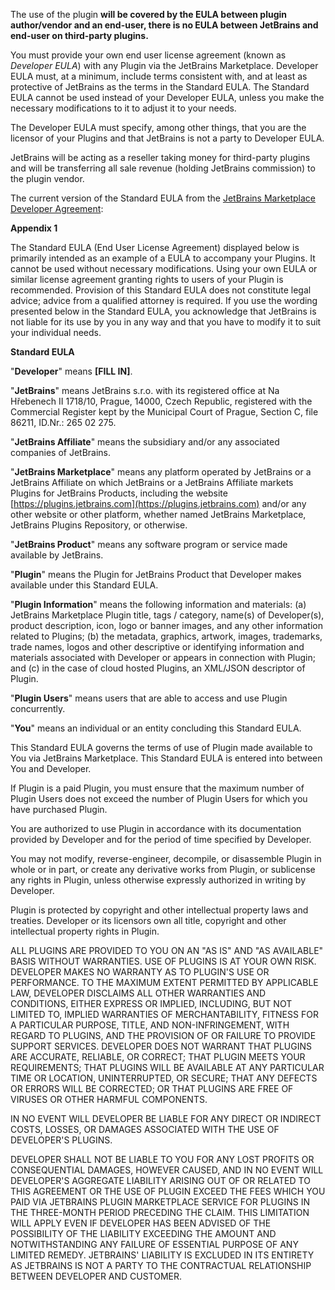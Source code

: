 [//]: # (title: End User License Agreement - EULA)

The use of the plugin **will be covered by the EULA between plugin author/vendor and an end-user, there is no EULA between JetBrains and end-user on third-party plugins.**

You must provide your own end user license agreement (known as *Developer EULA*) with any Plugin via the JetBrains Marketplace. Developer EULA must, at a minimum, include terms consistent with, and at least as protective of JetBrains as the terms in the Standard EULA. The Standard EULA cannot be used instead of your Developer EULA, unless you make the necessary modifications to it to adjust it to your needs.

The Developer EULA must specify, among other things, that you are the licensor of your Plugins and that JetBrains is not a party to Developer EULA.

JetBrains will be acting as a reseller taking money for third-party plugins and will be transferring all sale revenue (holding JetBrains commission) to the plugin vendor.

The current version of the Standard EULA from the [JetBrains Marketplace Developer Agreement](https://plugins.jetbrains.com/legal/developer-agreement):

**Appendix 1**

The Standard EULA (End User License Agreement) displayed below is primarily intended as an example of a EULA to accompany your Plugins. It cannot be used without necessary modifications. Using your own EULA or similar license agreement granting rights to users of your Plugin is recommended. Provision of this Standard EULA does not constitute legal advice; advice from a qualified attorney is required. If you use the wording presented below in the Standard EULA, you acknowledge that JetBrains is not liable for its use by you in any way and that you have to modify it to suit your individual needs.

**Standard EULA**

"**Developer**" means **\[FILL IN\]**.

"**JetBrains**" means JetBrains s.r.o. with its registered office at Na Hřebenech II 1718/10, Prague, 14000, Czech Republic, registered with the Commercial Register kept by the Municipal Court of Prague, Section C, file 86211, ID.Nr.: 265 02 275.

"**JetBrains Affiliate**" means the subsidiary and/or any associated companies of JetBrains.

"**JetBrains Marketplace**" means any platform operated by JetBrains or a JetBrains Affiliate on which JetBrains or a JetBrains Affiliate markets Plugins for JetBrains Products, including the website [https://plugins.jetbrains.com](https://plugins.jetbrains.com) and/or any other website or other platform, whether named JetBrains Marketplace, JetBrains Plugins Repository, or otherwise.

"**JetBrains Product**" means any software program or service made available by JetBrains.

"**Plugin**" means the Plugin for JetBrains Product that Developer makes available under this Standard EULA.

"**Plugin Information**" means the following information and materials: (a) JetBrains Marketplace Plugin title, tags / category, name(s) of Developer(s), product description, icon, logo or banner images, and any other information related to Plugins; (b) the metadata, graphics, artwork, images, trademarks, trade names, logos and other descriptive or identifying information and materials associated with Developer or appears in connection with Plugin; and (c) in the case of cloud hosted Plugins, an XML/JSON descriptor of Plugin.

"**Plugin Users**" means users that are able to access and use Plugin concurrently.

"**You**" means an individual or an entity concluding this Standard EULA.
 
 
This Standard EULA governs the terms of use of Plugin made available to You via JetBrains Marketplace. This Standard EULA is entered into between You and Developer.

If Plugin is a paid Plugin, you must ensure that the maximum number of Plugin Users does not exceed the number of Plugin Users for which you have purchased Plugin.

You are authorized to use Plugin in accordance with its documentation provided by Developer and for the period of time specified by Developer.

You may not modify, reverse-engineer, decompile, or disassemble Plugin in whole or in part, or create any derivative works from Plugin, or sublicense any rights in Plugin, unless otherwise expressly authorized in writing by Developer.

Plugin is protected by copyright and other intellectual property laws and treaties. Developer or its licensors own all title, copyright and other intellectual property rights in Plugin.

ALL PLUGINS ARE PROVIDED TO YOU ON AN "AS IS" AND "AS AVAILABLE" BASIS WITHOUT WARRANTIES. USE OF PLUGINS IS AT YOUR OWN RISK. DEVELOPER MAKES NO WARRANTY AS TO PLUGIN'S USE OR PERFORMANCE. TO THE MAXIMUM EXTENT PERMITTED BY APPLICABLE LAW, DEVELOPER DISCLAIMS ALL OTHER WARRANTIES AND CONDITIONS, EITHER EXPRESS OR IMPLIED, INCLUDING, BUT NOT LIMITED TO, IMPLIED WARRANTIES OF MERCHANTABILITY, FITNESS FOR A PARTICULAR PURPOSE, TITLE, AND NON-INFRINGEMENT, WITH REGARD TO PLUGINS, AND THE PROVISION OF OR FAILURE TO PROVIDE SUPPORT SERVICES. DEVELOPER DOES NOT WARRANT THAT PLUGINS ARE ACCURATE, RELIABLE, OR CORRECT; THAT PLUGIN MEETS YOUR REQUIREMENTS; THAT PLUGINS WILL BE AVAILABLE AT ANY PARTICULAR TIME OR LOCATION, UNINTERRUPTED, OR SECURE; THAT ANY DEFECTS OR ERRORS WILL BE CORRECTED; OR THAT PLUGINS ARE FREE OF VIRUSES OR OTHER HARMFUL COMPONENTS.

IN NO EVENT WILL DEVELOPER BE LIABLE FOR ANY DIRECT OR INDIRECT COSTS, LOSSES, OR DAMAGES ASSOCIATED WITH THE USE OF DEVELOPER'S PLUGINS.

DEVELOPER SHALL NOT BE LIABLE TO YOU FOR ANY LOST PROFITS OR CONSEQUENTIAL DAMAGES, HOWEVER CAUSED, AND IN NO EVENT WILL DEVELOPER'S AGGREGATE LIABILITY ARISING OUT OF OR RELATED TO THIS AGREEMENT OR THE USE OF PLUGIN EXCEED THE FEES WHICH YOU PAID VIA JETBRAINS PLUGIN MARKETPLACE SERVICE FOR PLUGINS IN THE THREE-MONTH PERIOD PRECEDING THE CLAIM. THIS LIMITATION WILL APPLY EVEN IF DEVELOPER HAS BEEN ADVISED OF THE POSSIBILITY OF THE LIABILITY EXCEEDING THE AMOUNT AND NOTWITHSTANDING ANY FAILURE OF ESSENTIAL PURPOSE OF ANY LIMITED REMEDY. JETBRAINS' LIABILITY IS EXCLUDED IN ITS ENTIRETY AS JETBRAINS IS NOT A PARTY TO THE CONTRACTUAL RELATIONSHIP BETWEEN DEVELOPER AND CUSTOMER.
